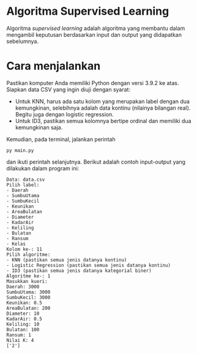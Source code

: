# Algoritma Supervised Learning
Algoritma *supervised learning* adalah algoritma yang membantu dalam mengambil keputusan berdasarkan input dan output yang didapatkan sebelumnya.

# Cara menjalankan
Pastikan komputer Anda memiliki Python dengan versi 3.9.2 ke atas. Siapkan data CSV yang ingin diuji dengan syarat:
- Untuk KNN, harus ada satu kolom yang merupakan label dengan dua kemungkinan, selebihnya adalah data kontinu (nilainya bilangan real). Begitu juga dengan logistic regression.
- Untuk ID3, pastikan semua kolomnya bertipe ordinal dan memiliki dua kemungkinan saja.

Kemudian, pada terminal, jalankan perintah
```
py main.py
```
dan ikuti perintah selanjutnya. Berikut adalah contoh input-output yang dilakukan dalam program ini:
```
Data: data.csv
Pilih label:
- Daerah
- SumbuUtama
- SumbuKecil
- Keunikan
- AreaBulatan
- Diameter
- KadarAir
- Keliling
- Bulatan
- Ransum
- Kelas
Kolom ke-: 11
Pilih algoritme:
- KNN (pastikan semua jenis datanya kontinu)
- Logistic Regression (pastikan semua jenis datanya kontinu)
- ID3 (pastikan semua jenis datanya kategorial biner)
Algoritme ke-: 1
Masukkan kueri:
Daerah: 3000
SumbuUtama: 3000
SumbuKecil: 3000
Keunikan: 0.5
AreaBulatan: 200
Diameter: 10
KadarAir: 0.5
Keliling: 10
Bulatan: 100
Ransum: 1
Nilai K: 4
['2']
```
